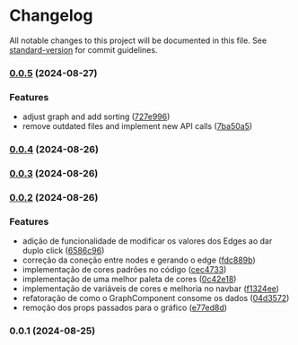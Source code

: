 # Changelog

All notable changes to this project will be documented in this file. See [standard-version](https://github.com/conventional-changelog/standard-version) for commit guidelines.

### [0.0.5](https://github.com/notNilton/radare-client/compare/v0.0.4...v0.0.5) (2024-08-27)


### Features

* adjust graph and add sorting ([727e996](https://github.com/notNilton/radare-client/commit/727e99685aebb336f50c12e298671dad36ca617a))
* remove outdated files and implement new API calls ([7ba50a5](https://github.com/notNilton/radare-client/commit/7ba50a561488e1808d34c301034d7d79d9f89df4))

### [0.0.4](https://github.com/notNilton/radar-client/compare/v0.0.3...v0.0.4) (2024-08-26)

### [0.0.3](https://github.com/notNilton/radar-client/compare/v0.0.2...v0.0.3) (2024-08-26)

### [0.0.2](https://github.com/notNilton/radar-client/compare/v0.0.1...v0.0.2) (2024-08-26)


### Features

* adição de funcionalidade de modificar os valores dos Edges ao dar duplo click ([6586c96](https://github.com/notNilton/radar-client/commit/6586c9668bcff877d6415247704602cff3174c53))
* correção da coneção entre nodes e gerando o edge ([fdc889b](https://github.com/notNilton/radar-client/commit/fdc889b7ba2f5d978f272a17136f66274e950281))
* implementação de cores padrões no código ([cec4733](https://github.com/notNilton/radar-client/commit/cec47336d7ab08ef3fcf12184fa5fa2353182f38))
* implementação de uma melhor paleta de cores ([0c42e18](https://github.com/notNilton/radar-client/commit/0c42e18fbac7ba2db452d1d0645884b2d63fe353))
* implementação de variáveis de cores e melhoria no navbar ([f1324ee](https://github.com/notNilton/radar-client/commit/f1324ee0b7aa8f70d15917c024573cca1a79f09f))
* refatoração de como o GraphComponent consome os dados ([04d3572](https://github.com/notNilton/radar-client/commit/04d35722d8f268cf8b18f2ddbe245b027fdcdf64))
* remoção dos props passados para o gráfico ([e77ed8d](https://github.com/notNilton/radar-client/commit/e77ed8df1e744343c78c28cf428d1b22eb265690))

### 0.0.1 (2024-08-25)
